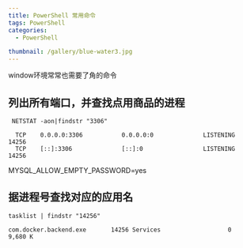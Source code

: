 ```yaml
---
title: PowerShell 常用命令
tags: PowerShell
categories: 
  - PowerShell

thumbnail: /gallery/blue-water3.jpg
---
```

window环境常常也需要了角的命令
<!-- more -->

## 列出所有端口，并查找点用商品的进程
```
 NETSTAT -aon|findstr "3306"

  TCP    0.0.0.0:3306           0.0.0.0:0              LISTENING       14256
  TCP    [::]:3306              [::]:0                 LISTENING       14256
```
 MYSQL_ALLOW_EMPTY_PASSWORD=yes

## 据进程号查找对应的应用名
```
tasklist | findstr "14256" 

com.docker.backend.exe       14256 Services                   0      9,680 K
```